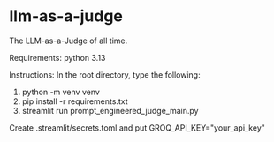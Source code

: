 # llm-as-a-judge
The LLM-as-a-Judge of all time.

Requirements:
python 3.13

Instructions:
In the root directory, type the following:
1. python -m venv venv
2. pip install -r requirements.txt
3. streamlit run prompt_engineered_judge_main.py

Create .streamlit/secrets.toml and put GROQ_API_KEY="your_api_key"
